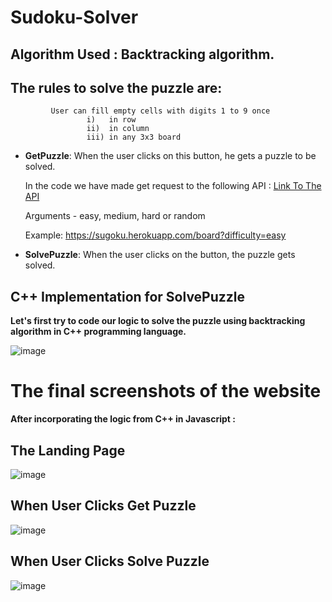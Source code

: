 # Sudoku-Solver

## Algorithm Used : Backtracking algorithm.
## The rules to solve the puzzle are:

             User can fill empty cells with digits 1 to 9 once 
                     i)   in row 
                     ii)  in column
                     iii) in any 3x3 board  
- **GetPuzzle**: When the user clicks on this button, he gets a puzzle to be solved.

  In the code we have made get request to the following API :
  [Link To The API](https://sugoku.herokuapp.com/board)
  
  Arguments -
        easy, medium, hard or random
       
  Example:
  https://sugoku.herokuapp.com/board?difficulty=easy
  
- **SolvePuzzle**: When the user clicks on the button, the puzzle gets solved.
## C++ Implementation for SolvePuzzle
**Let's first try to code our logic to solve the puzzle using backtracking algorithm in C++ programming language.**

![image](https://user-images.githubusercontent.com/92745924/167242465-bff61120-f905-472c-b604-d010ae1b8fa5.png)

# The final screenshots of the website 
**After incorporating the logic from C++ in Javascript :**

## The Landing Page
![image](https://user-images.githubusercontent.com/92745924/167245453-d4e06817-f67e-41d7-a99f-dbbfab675d0c.png)

## When User Clicks Get Puzzle
![image](https://user-images.githubusercontent.com/92745924/167245466-70f09fe8-7405-4585-b46f-096c337a0062.png)

## When User Clicks Solve Puzzle
![image](https://user-images.githubusercontent.com/92745924/167245481-f04aedc2-bbf9-4cb2-97cc-1555e15f95e6.png)
